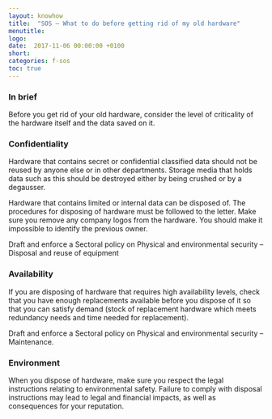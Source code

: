 ```yaml
---
layout: knowhow
title:  "SOS – What to do before getting rid of my old hardware"
menutitle:
logo:
date:  2017-11-06 00:00:00 +0100
short:
categories: f-sos
toc: true
---
```


<h3 class="titre-page" id="in-brief">In brief</h3>
Before you get rid of your old hardware, consider the level of criticality of the hardware itself and the data saved on it.

<h3 class="titre-page" id="confidentiality">Confidentiality</h3>
Hardware that contains secret or confidential classified data should not be reused by anyone else or in other departments. Storage media that holds data such as this should be destroyed either by being crushed or by a degausser.

Hardware that contains limited or internal data can be disposed of. The procedures for disposing of hardware must be followed to the letter. Make sure you remove any company logos from the hardware. You should make it impossible to identify the previous owner. 

Draft and enforce a Sectoral policy on Physical and environmental security – Disposal and reuse of equipment

<h3 class="titre-page" id="availability">Availability</h3>
If you are disposing of hardware that requires high availability levels, check that you have enough replacements available before you dispose of it so that you can satisfy demand (stock of replacement hardware which meets redundancy needs and time needed for replacement).

Draft and enforce a Sectoral policy on Physical and environmental security – Maintenance.

<h3 class="titre-page" id="environment">Environment</h3>
When you dispose of hardware, make sure you respect the legal instructions relating to environmental safety. Failure to comply with disposal instructions may lead to legal and financial impacts, as well as consequences for your reputation.
